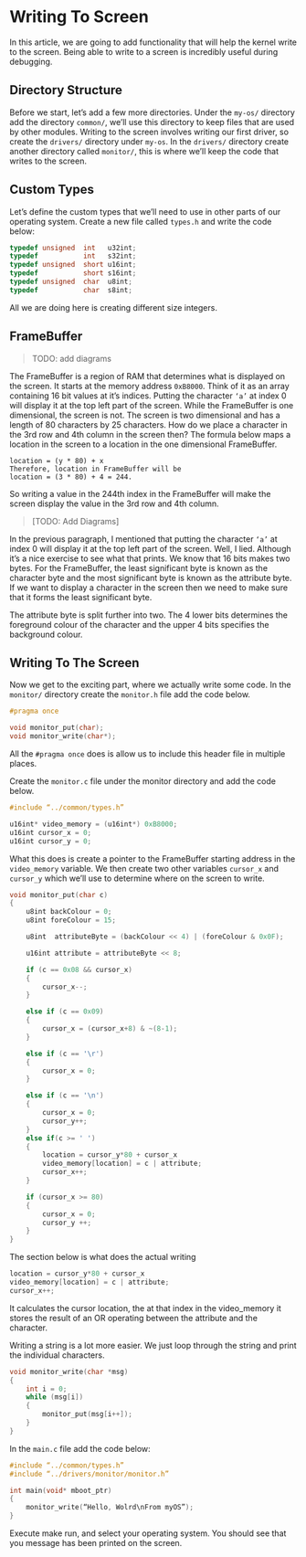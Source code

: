 # Writing To Screen

In this article, we are going to add functionality that will help the kernel write to the screen. Being able to write to a screen is incredibly useful during debugging.

## Directory Structure

Before we start, let’s add a few more directories. Under the `my-os/` directory add the directory `common/`, we’ll use this directory to keep files that are used by other modules. Writing to the screen involves writing our first driver, so create the `drivers/` directory under `my-os`. In the `drivers/` directory create another directory called `monitor/`, this is where we’ll keep the code that writes to the screen.

## Custom Types

Let’s define the custom types that we’ll need to use in other parts of our operating system. Create a new file called `types.h` and write the code below:

```c
typedef unsigned  int   u32int;
typedef           int   s32int;
typedef unsigned  short u16int;
typedef           short s16int;
typedef unsigned  char  u8int;
typedef           char  s8int;
```

All we are doing here is creating different size integers.

## FrameBuffer

> TODO: add diagrams

The FrameBuffer is a region of RAM that determines what is displayed on the screen. It starts at the memory address `0xB8000`. Think of it as an array containing 16 bit values at it’s indices. Putting the character `‘a’` at index 0 will display it at the top left part of the screen. While the FrameBuffer is one dimensional, the screen is not. The screen is two dimensional and has a length of 80 characters by 25 characters. How do we place a character in the 3rd row and 4th column in the screen then? The formula below maps a location in the screen to a location in the one dimensional FrameBuffer.

```
location = (y * 80) + x
Therefore, location in FrameBuffer will be
location = (3 * 80) + 4 = 244.
```

So writing a value in the 244th index in the FrameBuffer will make the screen display the value in the 3rd row and 4th column.

> [TODO: Add Diagrams]

In the previous paragraph, I mentioned that putting the character `‘a’` at index 0 will display it at the top left part of the screen. Well, I lied. Although it’s a nice exercise to see what that prints. We know that 16 bits makes two bytes. For the FrameBuffer, the least significant byte is known as the character byte and the most significant byte is known as the attribute byte. If we want to display a character in the screen then we need to make sure that it forms the least significant byte.

The attribute byte is split further into two. The 4 lower bits determines the foreground colour of the character and the upper 4 bits specifies the background colour.

## Writing To The Screen

Now we get to the exciting part, where we actually write some code. In the `monitor/` directory create the `monitor.h` file add the code below.

```c
#pragma once

void monitor_put(char);
void monitor_write(char*);
```

All the `#pragma once` does is allow us to include this header file in multiple places.

Create the `monitor.c` file under the monitor directory and add the code below.

```c
#include “../common/types.h”

u16int* video_memory = (u16int*) 0xB8000;
u16int cursor_x = 0;
u16int cursor_y = 0;
```

What this does is create a pointer to the FrameBuffer starting address in the `video_memory` variable. We then create two other variables `cursor_x` and `cursor_y` which we’ll use to determine where on the screen to write.

```c
void monitor_put(char c)
{
    u8int backColour = 0;
    u8int foreColour = 15;

    u8int  attributeByte = (backColour << 4) | (foreColour & 0x0F);

    u16int attribute = attributeByte << 8;

    if (c == 0x08 && cursor_x)
    {
        cursor_x--;
    }

    else if (c == 0x09)
    {
        cursor_x = (cursor_x+8) & ~(8-1);
    }

    else if (c == '\r')
    {
        cursor_x = 0;
    }

    else if (c == '\n')
    {
        cursor_x = 0;
        cursor_y++;
    }
    else if(c >= ' ')
    {
        location = cursor_y*80 + cursor_x
        video_memory[location] = c | attribute;
        cursor_x++;
    }

    if (cursor_x >= 80)
    {
        cursor_x = 0;
        cursor_y ++;
    }
}
```

The section below is what does the actual writing

```c
location = cursor_y*80 + cursor_x
video_memory[location] = c | attribute;
cursor_x++;
```

It calculates the cursor location, the at that index in the video_memory it stores the result of an OR operating between the attribute and the character.

Writing a string is a lot more easier. We just loop through the string and print the individual characters.

```c
void monitor_write(char *msg)
{
    int i = 0;
    while (msg[i])
    {
        monitor_put(msg[i++]);
    }
}
```

In the `main.c` file add the code below:

```c
#include “../common/types.h”
#include “../drivers/monitor/monitor.h”

int main(void* mboot_ptr)
{
    monitor_write(“Hello, Wolrd\nFrom myOS”);
}
```

Execute make run, and select your operating system. You should see that you message has been printed on the screen.
